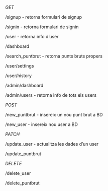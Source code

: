 *GET*

/signup 				    - retorna formulari de signup

/signin 				    - retorna formulari de signin

/user 				      - retorna info d’user

/dashboard

/search_puntbrut		- retorna punts bruts propers

/user/settings

/user/history

/admin/dashboard

/admin/users			  - retorna info de tots els users



*POST*

/new_puntbrut 		  - insereix un nou punt brut a BD

/new_user				    - insereix nou user a BD



*PATCH*

/update_user			  - actualitza les dades d’un user

/update_puntbrut		



*DELETE*

/delete_user

/delete_puntbrut
